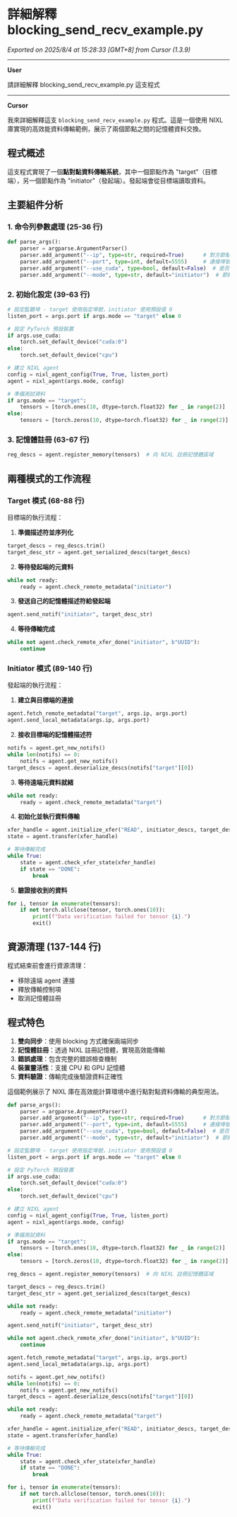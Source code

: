 # 詳細解釋 blocking_send_recv_example.py
_Exported on 2025/8/4 at 15:28:33 [GMT+8] from Cursor (1.3.9)_

---

**User**

請詳細解釋 blocking_send_recv_example.py 這支程式

---

**Cursor**

我來詳細解釋這支 `blocking_send_recv_example.py` 程式。這是一個使用 NIXL 庫實現的高效能資料傳輸範例，展示了兩個節點之間的記憶體資料交換。

## 程式概述

這支程式實現了一個**點對點資料傳輸系統**，其中一個節點作為 "target"（目標端），另一個節點作為 "initiator"（發起端）。發起端會從目標端讀取資料。

## 主要組件分析

### 1. 命令列參數處理 (25-36 行)

```python
def parse_args():
    parser = argparse.ArgumentParser()
    parser.add_argument("--ip", type=str, required=True)      # 對方節點的 IP 地址
    parser.add_argument("--port", type=int, default=5555)     # 連接埠號
    parser.add_argument("--use_cuda", type=bool, default=False)  # 是否使用 GPU 記憶體
    parser.add_argument("--mode", type=str, default="initiator")  # 節點模式
```

### 2. 初始化設定 (39-63 行)

```python
# 設定監聽埠 - target 使用指定埠號，initiator 使用預設值 0
listen_port = args.port if args.mode == "target" else 0

# 設定 PyTorch 預設裝置
if args.use_cuda:
    torch.set_default_device("cuda:0")
else:
    torch.set_default_device("cpu")

# 建立 NIXL agent
config = nixl_agent_config(True, True, listen_port)
agent = nixl_agent(args.mode, config)

# 準備測試資料
if args.mode == "target":
    tensors = [torch.ones(10, dtype=torch.float32) for _ in range(2)]    # 目標端：全部為 1
else:
    tensors = [torch.zeros(10, dtype=torch.float32) for _ in range(2)]   # 發起端：全部為 0
```

### 3. 記憶體註冊 (63-67 行)

```python
reg_descs = agent.register_memory(tensors)  # 向 NIXL 註冊記憶體區域
```

## 兩種模式的工作流程

### Target 模式 (68-88 行)

目標端的執行流程：

1. **準備描述符並序列化**
```python
target_descs = reg_descs.trim()
target_desc_str = agent.get_serialized_descs(target_descs)
```

2. **等待發起端的元資料**
```python
while not ready:
    ready = agent.check_remote_metadata("initiator")
```

3. **發送自己的記憶體描述符給發起端**
```python
agent.send_notif("initiator", target_desc_str)
```

4. **等待傳輸完成**
```python
while not agent.check_remote_xfer_done("initiator", b"UUID"):
    continue
```

### Initiator 模式 (89-140 行)

發起端的執行流程：

1. **建立與目標端的連接**
```python
agent.fetch_remote_metadata("target", args.ip, args.port)
agent.send_local_metadata(args.ip, args.port)
```

2. **接收目標端的記憶體描述符**
```python
notifs = agent.get_new_notifs()
while len(notifs) == 0:
    notifs = agent.get_new_notifs()
target_descs = agent.deserialize_descs(notifs["target"][0])
```

3. **等待遠端元資料就緒**
```python
while not ready:
    ready = agent.check_remote_metadata("target")
```

4. **初始化並執行資料傳輸**
```python
xfer_handle = agent.initialize_xfer("READ", initiator_descs, target_descs, "target", "UUID")
state = agent.transfer(xfer_handle)

# 等待傳輸完成
while True:
    state = agent.check_xfer_state(xfer_handle)
    if state == "DONE":
        break
```

5. **驗證接收到的資料**
```python
for i, tensor in enumerate(tensors):
    if not torch.allclose(tensor, torch.ones(10)):
        print(f"Data verification failed for tensor {i}.")
        exit()
```

## 資源清理 (137-144 行)

程式結束前會進行資源清理：
- 移除遠端 agent 連接
- 釋放傳輸控制項
- 取消記憶體註冊

## 程式特色

1. **雙向同步**：使用 blocking 方式確保兩端同步
2. **記憶體註冊**：透過 NIXL 註冊記憶體，實現高效能傳輸
3. **錯誤處理**：包含完整的錯誤檢查機制
4. **裝置靈活性**：支援 CPU 和 GPU 記憶體
5. **資料驗證**：傳輸完成後驗證資料正確性

這個範例展示了 NIXL 庫在高效能計算環境中進行點對點資料傳輸的典型用法。

```python
def parse_args():
    parser = argparse.ArgumentParser()
    parser.add_argument("--ip", type=str, required=True)      # 對方節點的 IP 地址
    parser.add_argument("--port", type=int, default=5555)     # 連接埠號
    parser.add_argument("--use_cuda", type=bool, default=False)  # 是否使用 GPU 記憶體
    parser.add_argument("--mode", type=str, default="initiator")  # 節點模式
```

```python
# 設定監聽埠 - target 使用指定埠號，initiator 使用預設值 0
listen_port = args.port if args.mode == "target" else 0

# 設定 PyTorch 預設裝置
if args.use_cuda:
    torch.set_default_device("cuda:0")
else:
    torch.set_default_device("cpu")

# 建立 NIXL agent
config = nixl_agent_config(True, True, listen_port)
agent = nixl_agent(args.mode, config)

# 準備測試資料
if args.mode == "target":
    tensors = [torch.ones(10, dtype=torch.float32) for _ in range(2)]    # 目標端：全部為 1
else:
    tensors = [torch.zeros(10, dtype=torch.float32) for _ in range(2)]   # 發起端：全部為 0
```

```python
reg_descs = agent.register_memory(tensors)  # 向 NIXL 註冊記憶體區域
```

```python
target_descs = reg_descs.trim()
target_desc_str = agent.get_serialized_descs(target_descs)
```

```python
while not ready:
    ready = agent.check_remote_metadata("initiator")
```

```python
agent.send_notif("initiator", target_desc_str)
```

```python
while not agent.check_remote_xfer_done("initiator", b"UUID"):
    continue
```

```python
agent.fetch_remote_metadata("target", args.ip, args.port)
agent.send_local_metadata(args.ip, args.port)
```

```python
notifs = agent.get_new_notifs()
while len(notifs) == 0:
    notifs = agent.get_new_notifs()
target_descs = agent.deserialize_descs(notifs["target"][0])
```

```python
while not ready:
    ready = agent.check_remote_metadata("target")
```

```python
xfer_handle = agent.initialize_xfer("READ", initiator_descs, target_descs, "target", "UUID")
state = agent.transfer(xfer_handle)

# 等待傳輸完成
while True:
    state = agent.check_xfer_state(xfer_handle)
    if state == "DONE":
        break
```

```python
for i, tensor in enumerate(tensors):
    if not torch.allclose(tensor, torch.ones(10)):
        print(f"Data verification failed for tensor {i}.")
        exit()
```


